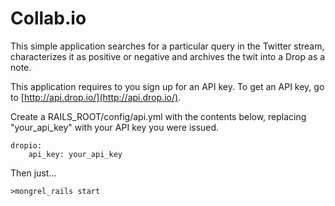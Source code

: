 Collab.io
============================

This simple application searches for a particular query in the Twitter stream, characterizes it as positive or negative and archives the twit into a Drop as a note. 

This application requires to you sign up for an API key. To get an API key, go to [http://api.drop.io/](http://api.drop.io/).

Create a RAILS_ROOT/config/api.yml with the contents below, replacing "your_api_key" with your API key you were issued.

	dropio:
    	api_key: your_api_key

Then just...

    >mongrel_rails start
